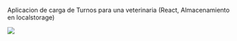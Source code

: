 
Aplicacion de carga de Turnos para una veterinaria (React, Almacenamiento en localstorage)

<img src='https://raw.githubusercontent.com/thesequencer/curso-react-citas/master/captura.png'>
